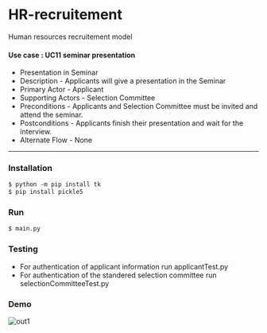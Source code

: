# HR-recruitement
Human resources recruitement model

#### Use case : UC11 seminar presentation

- Presentation in Seminar  
- Description - Applicants will give a presentation in the Seminar  
- Primary Actor - Applicant  
- Supporting Actors - Selection Committee  
- Preconditions - Applicants and Selection Committee must be invited and attend  the seminar.  
- Postconditions - Applicants finish their presentation and wait for the interview.  
- Alternate Flow - None  

---

### Installation
```html
$ python -m pip install tk
$ pip install pickle5
```

### Run
```html
$ main.py
```

### Testing
- For authentication of applicant information run applicantTest.py 
- For authentication of the standered selection committee run selectionCommitteeTest.py

### Demo
![out1](https://user-images.githubusercontent.com/46133803/85314239-d0f5eb80-b4d6-11ea-8bfe-4cbb86e1dabd.gif)
